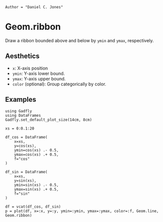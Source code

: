 ```@meta
Author = "Daniel C. Jones"
```

# Geom.ribbon

Draw a ribbon bounded above and below by `ymin` and `ymax`, respectively.

## Aesthetics

  * `x`: X-axis position
  * `ymin`: Y-axis lower bound.
  * `ymax`: Y-axis upper bound.
  * `color` (optional): Group categorically by color.

## Examples

```@setup 1
using Gadfly
using DataFrames
Gadfly.set_default_plot_size(14cm, 8cm)
```

```@example 1
xs = 0:0.1:20

df_cos = DataFrame(
    x=xs,
    y=cos(xs),
    ymin=cos(xs) .- 0.5,
    ymax=cos(xs) .+ 0.5,
    f="cos"
)

df_sin = DataFrame(
    x=xs,
    y=sin(xs),
    ymin=sin(xs) .- 0.5,
    ymax=sin(xs) .+ 0.5,
    f="sin"
)

df = vcat(df_cos, df_sin)
p = plot(df, x=:x, y=:y, ymin=:ymin, ymax=:ymax, color=:f, Geom.line, Geom.ribbon)
```

